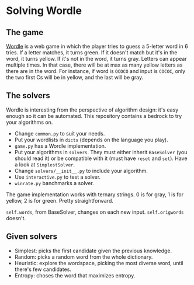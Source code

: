 # Solving Wordle

## The game
[Wordle](https://www.powerlanguage.co.uk/wordle/) is a web game in which the player tries to guess a 5-letter word in 6 tries.
If a letter matches, it turns green. If it doesn't match but it's in the word, it turns yellow. If it's not in the word, it turns gray.
Letters can appear multiple times. In that case, there will be at max as many yellow letters as there are in the word.
For instance, if word is `OCOCO` and input is `COCOC`, only the two first Cs will be in yellow, and the last will be gray.

## The solvers
Wordle is interesting from the perspective of algorithm design: it's easy enough so it can be automated. This repository contains a bedrock to try your algorithms on.

- Change `common.py` to suit your needs.
- Put your wordlists in `dicts` (depends on the language you play).
- `game.py` has a Wordle implementation.
- Put your algorithms in `solvers`. They must either inherit `BaseSolver` (you should read it) or be compatible with it (must have `reset` and `set`). Have a look at `SimplestSolver`.
- Change `solvers/__init__.py` to include your algorithm.
- Use `interactive.py` to test a solver.
- `winrate.py` banchmarks a solver.

The game implementation works with ternary strings. 0 is for gray, 1 is for yellow, 2 is for green. Pretty straightforward.

`self.words`, from BaseSolver, changes on each new input. `self.origwords` doesn't.

## Given solvers
- Simplest: picks the first candidate given the previous knowledge.
- Random: picks a random word from the whole dictionary.
- Heuristic: explore the wordspace, picking the most diverse word, until there's few candidates.
- Entropy: choses the word that maximizes entropy.